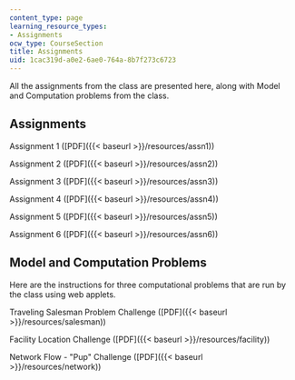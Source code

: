 ```yaml
---
content_type: page
learning_resource_types:
- Assignments
ocw_type: CourseSection
title: Assignments
uid: 1cac319d-a0e2-6ae0-764a-8b7f273c6723
---
```


All the assignments from the class are presented here, along with Model and Computation problems from the class.

Assignments
-----------

Assignment 1 ([PDF]({{< baseurl >}}/resources/assn1))

Assignment 2 ([PDF]({{< baseurl >}}/resources/assn2))

Assignment 3 ([PDF]({{< baseurl >}}/resources/assn3))

Assignment 4 ([PDF]({{< baseurl >}}/resources/assn4))

Assignment 5 ([PDF]({{< baseurl >}}/resources/assn5))

Assignment 6 ([PDF]({{< baseurl >}}/resources/assn6))

Model and Computation Problems
------------------------------

Here are the instructions for three computational problems that are run by the class using web applets.

Traveling Salesman Problem Challenge ([PDF]({{< baseurl >}}/resources/salesman))

Facility Location Challenge ([PDF]({{< baseurl >}}/resources/facility))

Network Flow - "Pup" Challenge ([PDF]({{< baseurl >}}/resources/network))